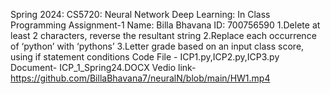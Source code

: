 Spring 2024: CS5720: Neural Network Deep Learning: In Class Programming Assignment-1
Name: Billa Bhavana ID: 700756590
1.Delete at least 2 characters, reverse the resultant string
2.Replace each occurrence of ‘python’ with ‘pythons’
3.Letter grade based on an input class score, using if statement conditions
Code File - ICP1.py,ICP2.py,ICP3.py Document- ICP_1_Spring24.DOCX
Vedio link- https://github.com/BillaBhavana7/neuralN/blob/main/HW1.mp4

